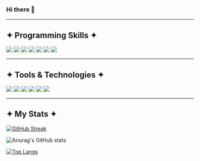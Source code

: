 ### Hi there 👋

<!--
**CarolinaDangelo/CarolinaDangelo** is a ✨ _special_ ✨ repository because its `README.md` (this file) appears on your GitHub profile.

Here are some ideas to get you started:

- 🔭 I’m currently working on ...
- 🌱 I’m currently learning ...
- 👯 I’m looking to collaborate on ...
- 🤔 I’m looking for help with ...
- 💬 Ask me about ...
- 📫 How to reach me: ...
- 😄 Pronouns: ...
- ⚡ Fun fact: ...
-->

---
<h2>✦ Programming Skills ✦</h2>
<p>
    <img src="https://img.shields.io/badge/Html-E34F26?style=for-the-badge&logo=html5&logoColor=white">
    <img src="https://img.shields.io/badge/Css-1572B6?style=for-the-badge&logo=css3&logoColor=white">
    <img src="https://img.shields.io/badge/JavaScript-F7DF1E?style=for-the-badge&logo=javascript&logoColor=white">
    <img src="https://img.shields.io/badge/Bootstrap-7952B3?style=for-the-badge&logo=bootstrap&logoColor=white">
    <img src="https://img.shields.io/badge/Angular-DD0031?style=for-the-badge&logo=angular&logoColor=white">
    <img src="https://img.shields.io/badge/NodeJS-339933?style=for-the-badge&logo=node.js&logoColor=white">
    <img src="https://img.shields.io/badge/MySQL-4479A1?style=for-the-badge&logo=mysql&logoColor=white">
</p>

---
<h2>✦ Tools & Technologies ✦</h2>
<p>
    <img src="https://img.shields.io/badge/Git-F05032?style=for-the-badge&logo=git&logoColor=white">
    <img src="https://img.shields.io/badge/Github-181717?style=for-the-badge&logo=GitHub&logoColor=white">
    <img src="https://img.shields.io/badge/Wordpress-21759B?style=for-the-badge&logo=Wordpress&logoColor=white">
    <img src="https://img.shields.io/badge/Photoshop-31A8FF?style=for-the-badge&logo=Adobe Photoshop&logoColor=white">
    <img src="https://img.shields.io/badge/Notion-000000?style=for-the-badge&logo=Notion&logoColor=white">
    <img src="https://img.shields.io/badge/Trello-0052CC?style=for-the-badge&logo=Trello&logoColor=white">
</p>

---

<h2>✦ My Stats ✦</h2>

[![GitHub Streak](http://github-readme-streak-stats.herokuapp.com?user=CarolinaDangelo&theme=monokai&border_radius=10&date_format=j%20M%5B%20Y%5D&mode=weekly)](https://git.io/streak-stats)

![Anurag's GitHub stats](https://github-readme-stats.vercel.app/api?username=CarolinaDangelo&show_icons=true&theme=monokai)

[![Top Langs](https://github-readme-stats.vercel.app/api/top-langs/?username=CarolinaDangelo&layout=compact&theme=monokai)](https://github.com/CarolinaDangelo/github-readme-stats)
